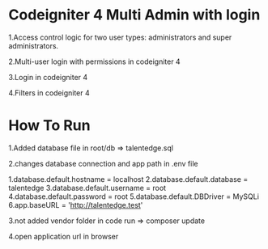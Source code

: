 # Codeigniter 4 Multi Admin with login
1.Access control logic for two user types: administrators and super administrators.

2.Multi-user login with permissions in codeigniter 4

3.Login in codeigniter 4

4.Filters in codeigniter 4

# How To Run

1.Added database file in root/db => talentedge.sql

2.changes  database connection and app path in .env file

 1.database.default.hostname = localhost
 2.database.default.database = talentedge
 3.database.default.username = root
 4.database.default.password = root
 5.database.default.DBDriver = MySQLi
 6.app.baseURL = 'http://talentedge.test'

3.not added vendor folder in code run => composer update

4.open application url in browser

